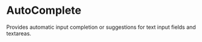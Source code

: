 AutoComplete
============

Provides automatic input completion or suggestions for text input fields and
textareas.
